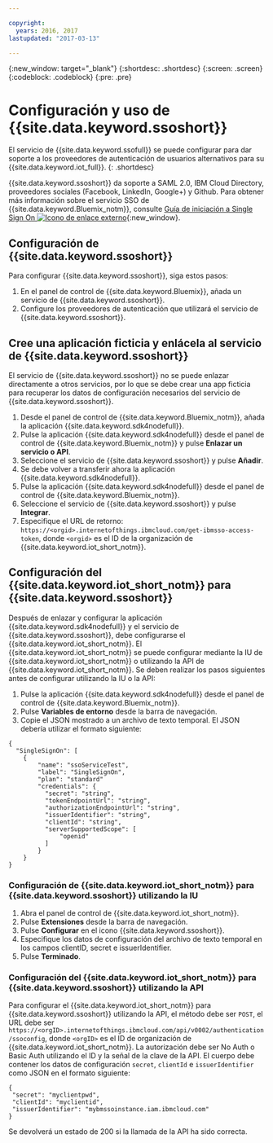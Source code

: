 ```yaml
---

copyright:
  years: 2016, 2017
lastupdated: "2017-03-13"

---
```


{:new_window: target="\_blank"}
{:shortdesc: .shortdesc}
{:screen: .screen}
{:codeblock: .codeblock}
{:pre: .pre}

# Configuración y uso de {{site.data.keyword.ssoshort}}

El servicio de {{site.data.keyword.ssofull}} se puede configurar para dar soporte a los proveedores de autenticación de usuarios alternativos para su {{site.data.keyword.iot_full}}.
{: .shortdesc}

{{site.data.keyword.ssoshort}} da soporte a SAML 2.0, IBM Cloud Directory, proveedores sociales (Facebook, LinkedIn, Google+) y Github. Para obtener más información sobre el servicio SSO de {{site.data.keyword.Bluemix_notm}}, consulte [Guía de iniciación a Single Sign On ![Icono de enlace externo](../../icons/launch-glyph.svg)](https://console.{DomainName}/docs/services/SingleSignOn/index.html){:new_window}.

## Configuración de {{site.data.keyword.ssoshort}}

Para configurar {{site.data.keyword.ssoshort}}, siga estos pasos:

1. En el panel de control de {{site.data.keyword.Bluemix}}, añada un servicio de {{site.data.keyword.ssoshort}}.
2. Configure los proveedores de autenticación que utilizará el servicio de {{site.data.keyword.ssoshort}}.

## Cree una aplicación ficticia y enlácela al servicio de {{site.data.keyword.ssoshort}}

El servicio de {{site.data.keyword.ssoshort}} no se puede enlazar directamente a otros servicios, por lo que se debe crear una app ficticia para recuperar los datos de configuración necesarios del servicio de {{site.data.keyword.ssoshort}}.

1. Desde el panel de control de {{site.data.keyword.Bluemix_notm}}, añada la aplicación {{site.data.keyword.sdk4nodefull}}.
2. Pulse la aplicación {{site.data.keyword.sdk4nodefull}} desde el panel de control de {{site.data.keyword.Bluemix_notm}} y pulse **Enlazar un servicio o API**.
3. Seleccione el servicio de {{site.data.keyword.ssoshort}} y pulse **Añadir**.
4. Se debe volver a transferir ahora la aplicación {{site.data.keyword.sdk4nodefull}}.
5. Pulse la aplicación {{site.data.keyword.sdk4nodefull}} desde el panel de control de {{site.data.keyword.Bluemix_notm}}.
6. Seleccione el servicio de {{site.data.keyword.ssoshort}} y pulse **Integrar**.
7. Especifique el URL de retorno:
`https://<orgid>.internetofthings.ibmcloud.com/get-ibmsso-access-token`, donde `<orgid>` es el ID de la organización de {{site.data.keyword.iot_short_notm}}.

## Configuración del {{site.data.keyword.iot_short_notm}} para {{site.data.keyword.ssoshort}}

Después de enlazar y configurar la aplicación {{site.data.keyword.sdk4nodefull}} y el servicio de {{site.data.keyword.ssoshort}}, debe configurarse el {{site.data.keyword.iot_short_notm}}. El {{site.data.keyword.iot_short_notm}} se puede configurar mediante la IU de {{site.data.keyword.iot_short_notm}} o utilizando la API de {{site.data.keyword.iot_short_notm}}. Se deben realizar los pasos siguientes antes de configurar utilizando la IU o la API:

1. Pulse la aplicación {{site.data.keyword.sdk4nodefull}} desde el panel de control de {{site.data.keyword.Bluemix_notm}}.
2. Pulse **Variables de entorno** desde la barra de navegación.
3. Copie el JSON mostrado a un archivo de texto temporal. El JSON debería utilizar el formato siguiente:
```
{
  "SingleSignOn": [
    {
        "name": "ssoServiceTest",
        "label": "SingleSignOn",
        "plan": "standard"
        "credentials": {
          "secret": "string",
          "tokenEndpointUrl": "string",
          "authorizationEndpointUrl": "string",
          "issuerIdentifier": "string",
          "clientId": "string",
          "serverSupportedScope": [
              "openid"
          ]
        }
    }
}
```

### Configuración de {{site.data.keyword.iot_short_notm}} para {{site.data.keyword.ssoshort}} utilizando la IU

1. Abra el panel de control de {{site.data.keyword.iot_short_notm}}.
2. Pulse **Extensiones** desde la barra de navegación.
3. Pulse **Configurar** en el icono {{site.data.keyword.ssoshort}}.
4. Especifique los datos de configuración del archivo de texto temporal en los campos clientID, secret e issuerIdentifier.
5. Pulse **Terminado**.

### Configuración del {{site.data.keyword.iot_short_notm}} para {{site.data.keyword.ssoshort}} utilizando la API

Para configurar el {{site.data.keyword.iot_short_notm}} para {{site.data.keyword.ssoshort}} utilizando la API, el método debe ser `POST`, el URL debe ser `https://<orgID>.internetofthings.ibmcloud.com/api/v0002/authentication/ssoconfig`, donde `<orgID>` es el ID de organización de {{site.data.keyword.iot_short_notm}}. La autorización debe ser No Auth o Basic Auth utilizando el ID y la señal de la clave de la API. El cuerpo debe contener los datos de configuración `secret`, `clientId` e `issuerIdentifier` como JSON en el formato siguiente:
```
{
 "secret": "myclientpwd",
 "clientId": "myclientid",
 "issuerIdentifier": "mybmssoinstance.iam.ibmcloud.com"
}
```

Se devolverá un estado de 200 si la llamada de la API ha sido correcta.
